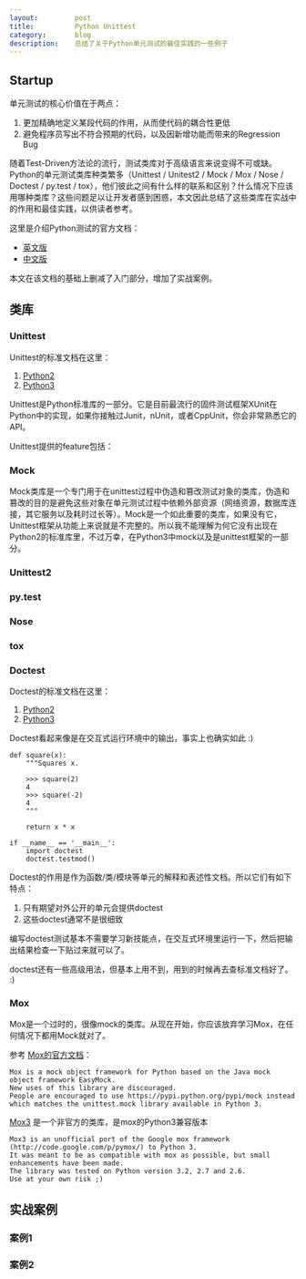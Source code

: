 ```yaml
---
layout:         post
title:          Python Unittest
category:       blog
description:    总结了关于Python单元测试的最佳实践的一些例子
---
```


## Startup

单元测试的核心价值在于两点：

1. 更加精确地定义某段代码的作用，从而使代码的耦合性更低
1. 避免程序员写出不符合预期的代码，以及因新增功能而带来的Regression Bug

随着Test-Driven方法论的流行，测试类库对于高级语言来说变得不可或缺。Python的单元测试类库种类繁多（Unittest / Unitest2 / Mock / Mox / Nose / Doctest / py.test / tox），他们彼此之间有什么样的联系和区别？什么情况下应该用哪种类库？这些问题足以让开发者感到困惑，本文因此总结了这些类库在实战中的作用和最佳实践，以供读者参考。

这里是介绍Python测试的官方文档：

- [英文版](http://docs.python-guide.org/en/latest/writing/tests/)
- [中文版](http://pythonguidecn.readthedocs.io/zh/latest/writing/tests.html)

本文在该文档的基础上删减了入门部分，增加了实战案例。

## 类库

### Unittest

Unittest的标准文档在这里：

1. [Python2](https://docs.python.org/2/library/unittest.html)
1. [Python3](https://docs.python.org/3/library/unittest.html)

Unittest是Python标准库的一部分。它是目前最流行的固件测试框架XUnit在Python中的实现，如果你接触过Junit，nUnit，或者CppUnit，你会非常熟悉它的API。

Unittest提供的feature包括：


### Mock

Mock类库是一个专门用于在unittest过程中伪造和篡改测试对象的类库，伪造和篡改的目的是避免这些对象在单元测试过程中依赖外部资源（网络资源，数据库连接，其它服务以及耗时过长等）。Mock是一个如此重要的类库，如果没有它，Unittest框架从功能上来说就是不完整的。所以我不能理解为何它没有出现在Python2的标准库里，不过万幸，在Python3中mock以及是unittest框架的一部分。

### Unittest2

### py.test

### Nose

### tox

### Doctest

Doctest的标准文档在这里：

1. [Python2](https://docs.python.org/2/library/doctest.html)
1. [Python3](https://docs.python.org/3/library/doctest.html)

Doctest看起来像是在交互式运行环境中的输出，事实上也确实如此 :)
	
	def square(x):
	    """Squares x.
	
	    >>> square(2)
	    4
	    >>> square(-2)
	    4
	    """
	
	    return x * x
	
	if __name__ == '__main__':
	    import doctest
	    doctest.testmod()

Doctest的作用是作为函数/类/模块等单元的解释和表述性文档。所以它们有如下特点：

1. 只有期望对外公开的单元会提供doctest
1. 这些doctest通常不是很细致

编写doctest测试基本不需要学习新技能点，在交互式环境里运行一下，然后把输出结果检查一下贴过来就可以了。

doctest还有一些高级用法，但基本上用不到，用到的时候再去查标准文档好了。 :)

### Mox

Mox是一个过时的，很像mock的类库。从现在开始，你应该放弃学习Mox，在任何情况下都用Mock就对了。

参考 [Mox的官方文档](https://pypi.python.org/pypi/mox)：

	Mox is a mock object framework for Python based on the Java mock object framework EasyMock.
	New uses of this library are discouraged.
	People are encouraged to use https://pypi.python.org/pypi/mock instead which matches the unittest.mock library available in Python 3.

[Mox3](https://pypi.python.org/pypi/mox3) 是一个非官方的类库，是mox的Python3兼容版本

	Mox3 is an unofficial port of the Google mox framework (http://code.google.com/p/pymox/) to Python 3. 
	It was meant to be as compatible with mox as possible, but small enhancements have been made. 
	The library was tested on Python version 3.2, 2.7 and 2.6.
	Use at your own risk ;)

## 实战案例

### 案例1

### 案例2